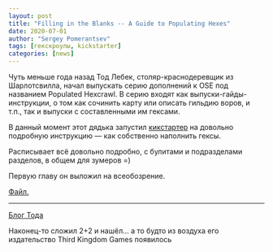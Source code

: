 ```yaml
---
layout: post
title: "Filling in the Blanks -- A Guide to Populating Hexes"
date: 2020-07-01
author: "Sergey Pomerantsev"
tags: [гекскроулы, kickstarter]
categories: [news]
---
```


Чуть меньше года назад Тод Лебек, столяр-краснодеревщик из Шарлотсвилла, начал выпускать серию дополнений к OSE под названием Populated Hexcrawl. В серию входят как выпуски-гайды-инструкции, о том как сочинить карту или описать гильдию воров, и т.п., так и выпуски с составленными им гексами.

В данный момент этот дядька запустил [кикстартер](https://www.kickstarter.com/projects/thirdkingdom/filling-in-the-blanks-a-guide-to-populating-hexes) на довольно подробную инструкцию — как собственно наполнить гексы.

Расписывает всё довольно подробно, с булитами и подразделами разделов, в общем для зумеров =)

Первую главу он выложил на всеобозрение.

[Файл.](https://vk.com/doc174826_556575951?hash=b5b9e7059888500b15&dl=e9b2ea211fb7347a7d)

---

[Блог Тода](http://sword-and-board.blogspot.com/)

Наконец-то сложил 2+2 и нашёл... а то будто из воздуха его издательство Third Kingdom Games появилось
